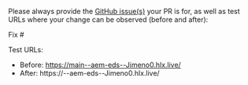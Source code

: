 Please always provide the [GitHub issue(s)](../issues) your PR is for, as well as test URLs where your change can be observed (before and after):

Fix #<gh-issue-id>

Test URLs:
- Before: https://main--aem-eds--Jimeno0.hlx.live/
- After: https://<branch>--aem-eds--Jimeno0.hlx.live/
